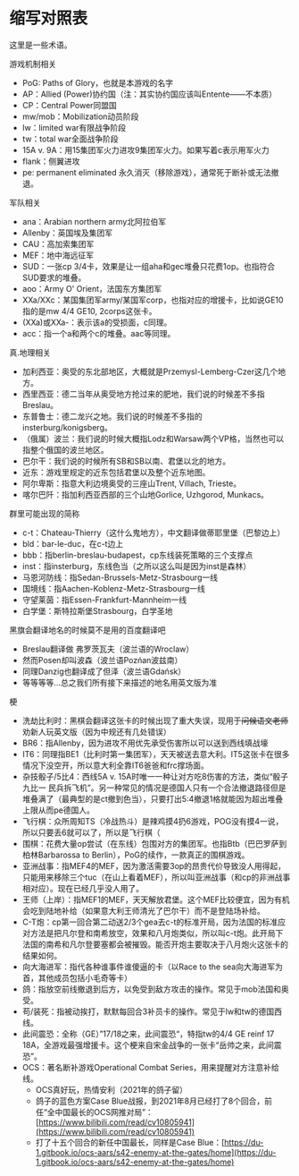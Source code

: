 # 缩写对照表

这里是一些术语。

游戏机制相关

* PoG: Paths of Glory，也就是本游戏的名字
* AP：Allied (Power)协约国（注：其实协约国应该叫Entente——不本质）
* CP：Central Power同盟国
* mw/mob：Mobilization动员阶段
* lw：limited war有限战争阶段
* tw：total war全面战争阶段
* 15A v. 9A：用15集团军火力进攻9集团军火力。如果写着c表示用军火力
* flank：侧翼进攻
* pe: permanent eliminated 永久消灭（移除游戏），通常死于断补或无法撤退。

军队相关

* ana：Arabian northern army北阿拉伯军
* Allenby：英国埃及集团军
* CAU：高加索集团军
* MEF：地中海远征军
* SUD：一张cp 3/4卡，效果是让一组aha和gec堆叠只花费1op。也指符合SUD要求的堆叠。
* aoo：Army O' Orient，法国东方集团军
* XXa/XXc：某国集团军army/某国军corp，也指对应的增援卡，比如说GE10指的是mw 4/4 GE10, 2corps这张卡。
* (XXa)或XXa-：表示该a的受损面，c同理。
* acc：指一个a和两个c的堆叠。aac等同理。

真.地理相关

* 加利西亚：奥受的东北部地区，大概就是Przemysl-Lemberg-Czer这几个地方。
* 西里西亚：德二当年从奥受地方抢过来的肥地，我们说的时候差不多指Breslau。
* 东普鲁士：德二龙兴之地。我们说的时候差不多指的insterburg/konigsberg。
* （俄属）波兰：我们说的时候大概指Lodz和Warsaw两个VP格，当然也可以指整个俄国的波兰地区。
* 巴尔干：我们说的时候所有SB和SB以南、君堡以北的地方。
* 近东：游戏里规定的近东包括君堡以及整个近东地图。
* 阿尔卑斯：指意大利边境奥受的三座山Trent, Villach, Trieste。
* 喀尔巴阡：指加利西亚西部的三个山地Gorlice, Uzhgorod, Munkacs。

群里可能出现的简称

* c-t：Chateau-Thierry（这什么鬼地方），中文翻译做蒂耶里堡（巴黎边上）
* bld：bar-le-duc，在c-t边上
* bbb：指berlin-breslau-budapest，cp东线装死策略的三个支撑点
* inst：指insterburg，东线色当（之所以这么叫是因为inst是森林）
* 马恩河防线：指Sedan-Brussels-Metz-Strasbourg一线
* 国境线：指Aachen-Koblenz-Metz-Strasbourg一线
* 守望莱茵：指Essen-Frankfurt-Mannheim一线
* 白学堡：斯特拉斯堡Strasbourg，白学圣地

黑旗会翻译地名的时候莫不是用的百度翻译吧

* Breslau翻译做 弗罗茨瓦夫（波兰语的Wroclaw）
* 然而Posen却叫波森（波兰语Pozńan波兹南）
* 同理Danzig也翻译成了但泽（波兰语Gdańsk）
* 等等等等...总之我们所有接下来描述的地名用英文版为准

梗

* 洗劫比利时：黑棋会翻译这张卡的时候出现了重大失误，现用于~~问候语文老师~~劝新人玩英文版（因为中规还有几处错误）
* BR6：指Allenby，因为进攻不用优先承受伤害所以可以送到西线填战壕
* IT6：同理指BE1（比利时第一集团军），天天被送去意大利。IT5这张卡在很多情况下没空开，所以意大利全靠IT6爸爸和frc撑场面。
* 杂技骰子/5比4：西线5A v. 15A时唯一一种让对方吃8伤害的方法，类似“骰子九比一 民兵拆飞机”。另一种常见的情况是德国人只有一个合法撤退路径但是堆叠满了（最典型的是ct撤到色当），只要打出5:4撤退1格就能因为超出堆叠上限从而pe德国人。
* 飞行棋：众所周知TS（冷战热斗）是辣鸡摸4扔6游戏，POG没有摸4一说，所以只要丢6就可以了，所以是飞行棋（
* 围棋：花费大量op尝试（在东线）包围对方的集团军。也指Btb（巴巴罗萨到柏林Barbarossa to Berlin），PoG的续作，一款真正的围棋游戏。
* 亚洲战事：指MEF4的MEF，因为激活需要3op的昂贵代价导致没人用得起，只能用来移除三个tuc（在山上看着MEF），所以叫亚洲战事（和cp的非洲战事相对应）。现在已经几乎没人用了。
* 王师（上岸）：指MEF1的MEF，天天解放君堡。这个MEF比较便宜，因为有机会吃到陆地补给（如果意大利王师清光了巴尔干）而不是登陆场补给。
* C-T炮：cp第一回合第二动送2/3个gea去c-t的标准开局，因为法国的标准应对方法是把凡尔登和南希放空，效果和八月炮类似，所以叫c-t炮。此开局下法国的南希和凡尔登要塞都会被摧毁。能否开炮主要取决于八月炮火这张卡的结果如何。
* 向大海进军：指代各种谁事件谁傻逼的卡（以Race to the sea向大海进军为首，其他成员包括小毛奇等卡）
* 鸽：指放空前线撤退到后方，以免受到敌方攻击的操作。常见于mob法国和奥受。
* 苟/装死：指被动挨打，默默每回合3补员卡的操作。常见于lw和tw的德国西线。
* 此间震恐：全称（GE）”17/18之来，此间震恐“，特指tw的4/4 GE reinf 17 18A，全游戏最强增援卡。这个梗来自宋金战争的一张卡“岳帅之来，此间震恐”。
* OCS：著名断补游戏Operational Combat Series，用来提醒对方注意补给线。
  * OCS真好玩，热情安利（2021年的鸽子留）
  * 鸽子的蓝色方案Case Blue战报，到2021年8月已经打了8个回合，前任“全中国最长的OCS网推对局”：[https://www.bilibili.com/read/cv10805941](https://www.bilibili.com/read/cv10805941)
  * 打了十五个回合的新任中国最长，同样是Case Blue：[https://du-1.gitbook.io/ocs-aars/s42-enemy-at-the-gates/home](https://du-1.gitbook.io/ocs-aars/s42-enemy-at-the-gates/home)
